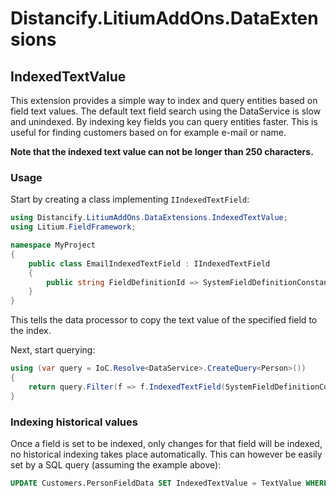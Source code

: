 # Distancify.LitiumAddOns.DataExtensions

## IndexedTextValue

This extension provides a simple way to index and query entities based on field text values. The
default text field search using the DataService is slow and unindexed. By indexing key fields
you can query entities faster. This is useful for finding customers based on for example e-mail
or name.

**Note that the indexed text value can not be longer than 250 characters.**

### Usage

Start by creating a class implementing `IIndexedTextField`:

```csharp
using Distancify.LitiumAddOns.DataExtensions.IndexedTextValue;
using Litium.FieldFramework;

namespace MyProject
{
    public class EmailIndexedTextField : IIndexedTextField
    {
        public string FieldDefinitionId => SystemFieldDefinitionConstants.Email;
    }
}
```

This tells the data processor to copy the text value of the specified field to the index.

Next, start querying:

```csharp
using (var query = IoC.Resolve<DataService>.CreateQuery<Person>())
{
    return query.Filter(f => f.IndexedTextField(SystemFieldDefinitionConstants.Email, email));
}
```

### Indexing historical values

Once a field is set to be indexed, only changes for that field will be indexed, no historical
indexing takes place automatically. This can however be easily set by a SQL query (assuming the
example above):

```sql
UPDATE Customers.PersonFieldData SET IndexedTextValue = TextValue WHERE FieldDefinitionId = '_email'
```